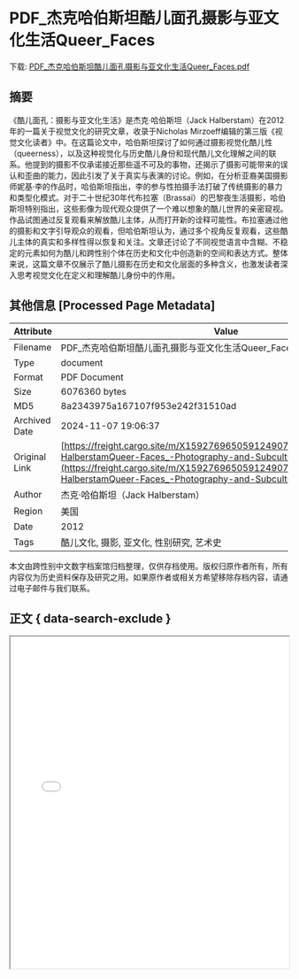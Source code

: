 # PDF_杰克哈伯斯坦酷儿面孔摄影与亚文化生活Queer_Faces

<!-- tcd_download_link -->
下载: <a href="PDF_杰克哈伯斯坦酷儿面孔摄影与亚文化生活Queer_Faces.pdf" download>PDF_杰克哈伯斯坦酷儿面孔摄影与亚文化生活Queer_Faces.pdf</a>
<!-- tcd_download_link_end -->

## 摘要

<!-- tcd_abstract -->
《酷儿面孔：摄影与亚文化生活》是杰克·哈伯斯坦（Jack Halberstam）在2012年的一篇关于视觉文化的研究文章，收录于Nicholas Mirzoeff编辑的第三版《视觉文化读者》中。在这篇论文中，哈伯斯坦探讨了如何通过摄影视觉化酷儿性（queerness），以及这种视觉化与历史酷儿身份和现代酷儿文化理解之间的联系。他提到的摄影不仅承诺接近那些遥不可及的事物，还揭示了摄影可能带来的误认和歪曲的能力，因此引发了关于真实与表演的讨论。例如，在分析亚裔美国摄影师妮基·李的作品时，哈伯斯坦指出，李的参与性拍摄手法打破了传统摄影的暴力和类型化模式。对于二十世纪30年代布拉塞（Brassaï）的巴黎夜生活摄影，哈伯斯坦特别指出，这些影像为现代观众提供了一个难以想象的酷儿世界的亲密窥视。作品试图通过反复观看来解放酷儿主体，从而打开新的诠释可能性。布拉塞通过他的摄影和文字引导观众的观看，但哈伯斯坦认为，通过多个视角反复观看，这些酷儿主体的真实和多样性得以恢复和关注。文章还讨论了不同视觉语言中含糊、不稳定的元素如何为酷儿和跨性别个体在历史和文化中创造新的空间和表达方式。整体来说，这篇文章不仅展示了酷儿摄影在历史和文化层面的多种含义，也激发读者深入思考视觉文化在定义和理解酷儿身份中的作用。

<!-- tcd_abstract_end -->

## 其他信息 [Processed Page Metadata]

| Attribute       | Value                                  |
|-----------------|----------------------------------------|
| Filename        | PDF_杰克哈伯斯坦酷儿面孔摄影与亚文化生活Queer_Faces.pdf                             |
| Type            | document                                 |
| Format          | PDF Document                               |
| Size            | 6076360 bytes                           |
| MD5             | 8a2343975a167107f953e242f31510ad                                  |
| Archived Date   | 2024-11-07 19:06:37                             |
| Original Link   | [https://freight.cargo.site/m/X1592769650591249073768892874415/Jack-HalberstamQueer-Faces_-Photography-and-Subcultural-Lives.pdf](https://freight.cargo.site/m/X1592769650591249073768892874415/Jack-HalberstamQueer-Faces_-Photography-and-Subcultural-Lives.pdf)                         |
| Author          | 杰克·哈伯斯坦（Jack Halberstam）                               |
| Region          | 美国                               |
| Date            | 2012                                 |
| Tags            | 酷儿文化, 摄影, 亚文化, 性别研究, 艺术史                                 |

本文由跨性别中文数字档案馆归档整理，仅供存档使用。版权归原作者所有，所有内容仅为历史资料保存及研究之用。如果原作者或相关方希望移除存档内容，请通过电子邮件与我们联系。

## 正文 { data-search-exclude }

<!-- tcd_main_text -->
<iframe src="../PDF_杰克哈伯斯坦酷儿面孔摄影与亚文化生活Queer_Faces.pdf" width="100%" height="600px">
    <p>无法显示PDF，请下载查看。</p>
</iframe>
<!-- tcd_main_text_end -->

